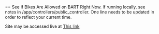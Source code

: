 == See if Bikes Are Allowed on BART Right Now.
If running locally, see notes in /app/controllers/public_controller.
One line needs to be updated in order to reflect your current time.

Site may be accessed live at [This link](http://bikechecks.herokuapp.com)
